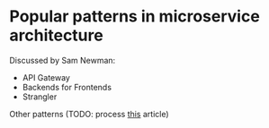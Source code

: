 # Popular patterns in microservice architecture

Discussed by Sam Newman:
- API Gateway
- Backends for Frontends
- Strangler

Other patterns (TODO: process [this](https://medium.com/@madhukaudantha/microservice-architecture-and-design-patterns-for-microservices-e0e5013fd58a) article)